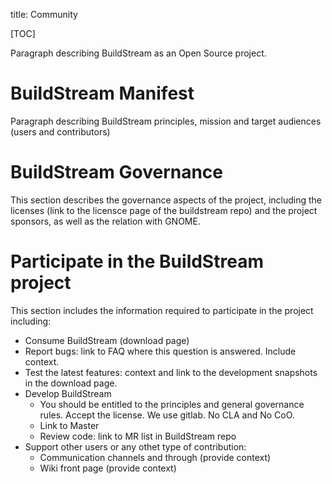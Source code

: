 title: Community

<!-- This is the so called project page  -->

[TOC]


Paragraph describing BuildStream as an Open Source project.

# BuildStream Manifest

Paragraph describing BuildStream principles, mission and target audiences (users and contributors)

# BuildStream Governance

This section describes the governance aspects of the project, including the licenses (link to the licensce page of the buildstream repo) and the project sponsors, as well as the relation with GNOME.

# Participate in the BuildStream project

This section includes the information required to participate in the project including:
* Consume BuildStream (download page)
* Report bugs:  link to FAQ where this question is answered. Include context.
* Test the latest features: context and link to the development snapshots in the download page.
* Develop BuildStream
   * You should be entitled to the principles and general governance rules. Accept the license. We use gitlab. No CLA and No CoO.
   * Link to Master
   * Review code: link to MR list in BuildStream repo
* Support other users or any othet type of contribution:
   * Communication channels and through (provide context)
   * Wiki front page (provide context)
